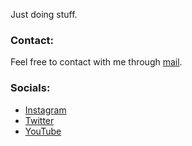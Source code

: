 Just doing stuff.

### Contact:
Feel free to contact with me through <a href="mailto:silvasidney721@gmail.com">mail</a>.

### Socials:

- [Instagram](https://instagram.com/sidney_sbo?igshid=ZGUzMzM3NWJiOQ==)
- [Twitter](https://twitter.com/SidneySilvaBra1)
- [YouTube](https://www.youtube.com/@sidney_sbo)






